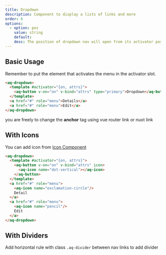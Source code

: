 ```yaml
---
title: Dropdown
description: Component to display a lists of links and more
order: 6
options:
  - option: pos
    value: string
    default:
    desc: The position of dropdown nav will open from its activator position
---
```


## Basic Usage

Remember to put the element that activates the menu in the activator slot.

<example-dropdown></example-dropdown>

```html
<aq-dropdown>
  <template #activator="{on, attrs}">
    <aq-button v-on="on" v-bind="attrs" type="primary">Dropdown</aq-button>
  </template>
  <a href="#" role="menu">Details</a>
  <a href="#" role="menu">Edit</a>
</aq-dropdown>
```

you are freely to change the **anchor** tag using vue router link or nuxt link

## With Icons
You can add icon from [Icon Component](/docs/icon)


<example-dropdown type="icon"></example-dropdown>

```html
<aq-dropdown>
  <template #activator="{on, attrs}">
    <aq-button v-on="on" v-bind="attrs" icon>
      <aq-icon name="dot-vertical"></aq-icon>
    </aq-button>
  </template>
  <a href="#" role="menu">
    <aq-icon name="exclamation-circle"/>
    Detail
  </a>
  <a href="#" role="menu">
    <aq-icon name="pencil"/>
    Edit
  </a>
</aq-dropdown>
```

## With Dividers

Add horizontal rule with class `.aq-divider` between nav links to add divider

<example-dropdown type="icon" divider="true"></example-dropdown>